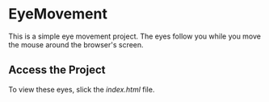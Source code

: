 # EyeMovement
This is a simple eye movement project. The eyes follow you while you move the mouse around the browser's screen.
## Access the Project
To view these eyes, slick the _index.html_ file.

